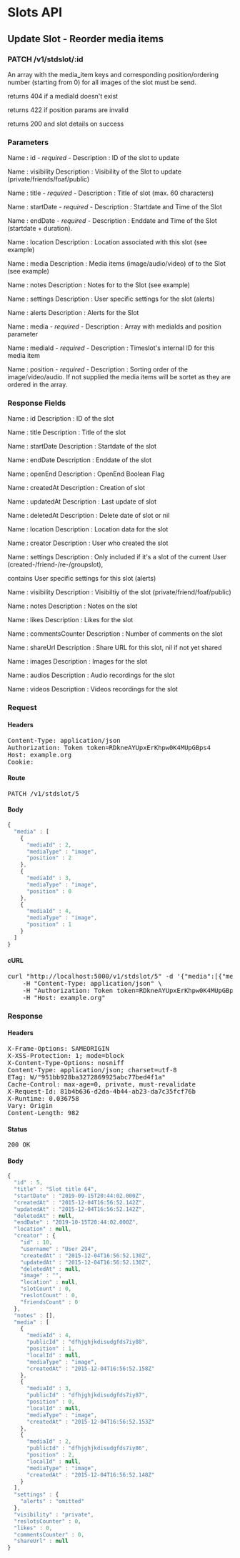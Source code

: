 # Slots API

## Update Slot - Reorder media items

### PATCH /v1/stdslot/:id

An array with the media_item keys and corresponding position/ordering number (starting from 0) for all images of the slot must be send.

returns 404 if a mediaId doesn&#39;t exist

returns 422 if position params are invalid

returns 200 and slot details on success

### Parameters

Name : id *- required -*
Description : ID of the slot to update

Name : visibility
Description : Visibility of the Slot to update (private/friends/foaf/public)

Name : title *- required -*
Description : Title of slot (max. 60 characters)

Name : startDate *- required -*
Description : Startdate and Time of the Slot

Name : endDate *- required -*
Description : Enddate and Time of the Slot (startdate + duration).

Name : location
Description : Location associated with this slot (see example)

Name : media
Description : Media items (image/audio/video) of to the Slot (see example)

Name : notes
Description : Notes for to the Slot (see example)

Name : settings
Description : User specific settings for the slot (alerts)

Name : alerts
Description : Alerts for the Slot

Name : media *- required -*
Description : Array with mediaIds and position parameter

Name : mediaId *- required -*
Description : Timeslot&#39;s internal ID for this media item

Name : position *- required -*
Description : Sorting order of the image/video/audio. If not supplied the media items will be sortet as they are ordered in the array.


### Response Fields

Name : id
Description : ID of the slot

Name : title
Description : Title of the slot

Name : startDate
Description : Startdate of the slot

Name : endDate
Description : Enddate of the slot

Name : openEnd
Description : OpenEnd Boolean Flag

Name : createdAt
Description : Creation of slot

Name : updatedAt
Description : Last update of slot

Name : deletedAt
Description : Delete date of slot or nil

Name : location
Description : Location data for the slot

Name : creator
Description : User who created the slot

Name : settings
Description : Only included if it&#39;s a slot of the current User (created-/friend-/re-/groupslot),

contains User specific settings for this slot (alerts)

Name : visibility
Description : Visibiltiy of the slot (private/friend/foaf/public)

Name : notes
Description : Notes on the slot

Name : likes
Description : Likes for the slot

Name : commentsCounter
Description : Number of comments on the slot

Name : shareUrl
Description : Share URL for this slot, nil if not yet shared

Name : images
Description : Images for the slot

Name : audios
Description : Audio recordings for the slot

Name : videos
Description : Videos recordings for the slot

### Request

#### Headers

<pre>Content-Type: application/json
Authorization: Token token=RDkneAYUpxErKhpw0K4MUpGBps4
Host: example.org
Cookie: </pre>

#### Route

<pre>PATCH /v1/stdslot/5</pre>

#### Body
```javascript
{
  "media" : [
    {
      "mediaId" : 2,
      "mediaType" : "image",
      "position" : 2
    },
    {
      "mediaId" : 3,
      "mediaType" : "image",
      "position" : 0
    },
    {
      "mediaId" : 4,
      "mediaType" : "image",
      "position" : 1
    }
  ]
}
```


#### cURL

<pre class="request">curl &quot;http://localhost:5000/v1/stdslot/5&quot; -d &#39;{&quot;media&quot;:[{&quot;mediaId&quot;:2,&quot;mediaType&quot;:&quot;image&quot;,&quot;position&quot;:2},{&quot;mediaId&quot;:3,&quot;mediaType&quot;:&quot;image&quot;,&quot;position&quot;:0},{&quot;mediaId&quot;:4,&quot;mediaType&quot;:&quot;image&quot;,&quot;position&quot;:1}]}&#39; -X PATCH \
	-H &quot;Content-Type: application/json&quot; \
	-H &quot;Authorization: Token token=RDkneAYUpxErKhpw0K4MUpGBps4&quot; \
	-H &quot;Host: example.org&quot;</pre>

### Response

#### Headers

<pre>X-Frame-Options: SAMEORIGIN
X-XSS-Protection: 1; mode=block
X-Content-Type-Options: nosniff
Content-Type: application/json; charset=utf-8
ETag: W/&quot;951bb928ba3272869925abc77bed4f1a&quot;
Cache-Control: max-age=0, private, must-revalidate
X-Request-Id: 81b4b636-d2da-4b44-ab23-da7c35fcf76b
X-Runtime: 0.036758
Vary: Origin
Content-Length: 982</pre>

#### Status

<pre>200 OK</pre>

#### Body

```javascript
{
  "id" : 5,
  "title" : "Slot title 64",
  "startDate" : "2019-09-15T20:44:02.000Z",
  "createdAt" : "2015-12-04T16:56:52.142Z",
  "updatedAt" : "2015-12-04T16:56:52.142Z",
  "deletedAt" : null,
  "endDate" : "2019-10-15T20:44:02.000Z",
  "location" : null,
  "creator" : {
    "id" : 10,
    "username" : "User 294",
    "createdAt" : "2015-12-04T16:56:52.130Z",
    "updatedAt" : "2015-12-04T16:56:52.130Z",
    "deletedAt" : null,
    "image" : "",
    "location" : null,
    "slotCount" : 0,
    "reslotCount" : 0,
    "friendsCount" : 0
  },
  "notes" : [],
  "media" : [
    {
      "mediaId" : 4,
      "publicId" : "dfhjghjkdisudgfds7iy88",
      "position" : 1,
      "localId" : null,
      "mediaType" : "image",
      "createdAt" : "2015-12-04T16:56:52.158Z"
    },
    {
      "mediaId" : 3,
      "publicId" : "dfhjghjkdisudgfds7iy87",
      "position" : 0,
      "localId" : null,
      "mediaType" : "image",
      "createdAt" : "2015-12-04T16:56:52.153Z"
    },
    {
      "mediaId" : 2,
      "publicId" : "dfhjghjkdisudgfds7iy86",
      "position" : 2,
      "localId" : null,
      "mediaType" : "image",
      "createdAt" : "2015-12-04T16:56:52.148Z"
    }
  ],
  "settings" : {
    "alerts" : "omitted"
  },
  "visibility" : "private",
  "reslotsCounter" : 0,
  "likes" : 0,
  "commentsCounter" : 0,
  "shareUrl" : null
}
```

